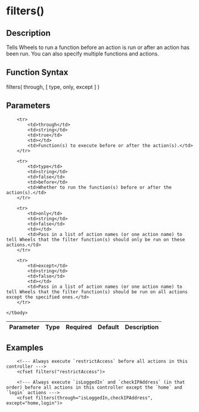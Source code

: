 # filters()

## Description
Tells Wheels to run a function before an action is run or after an action has been run. You can also specify multiple functions and actions.

## Function Syntax
filters( through, [ type, only, except ] )


## Parameters
<table>
	<thead>
		<tr>
			<th>Parameter</th>
			<th>Type</th>
			<th>Required</th>
			<th>Default</th>
			<th>Description</th>
		</tr>
	</thead>
	<tbody>
		
		<tr>
			<td>through</td>
			<td>string</td>
			<td>true</td>
			<td></td>
			<td>Function(s) to execute before or after the action(s).</td>
		</tr>
		
		<tr>
			<td>type</td>
			<td>string</td>
			<td>false</td>
			<td>before</td>
			<td>Whether to run the function(s) before or after the action(s).</td>
		</tr>
		
		<tr>
			<td>only</td>
			<td>string</td>
			<td>false</td>
			<td></td>
			<td>Pass in a list of action names (or one action name) to tell Wheels that the filter function(s) should only be run on these actions.</td>
		</tr>
		
		<tr>
			<td>except</td>
			<td>string</td>
			<td>false</td>
			<td></td>
			<td>Pass in a list of action names (or one action name) to tell Wheels that the filter function(s) should be run on all actions except the specified ones.</td>
		</tr>
		
	</tbody>
</table>


## Examples
	
		<!--- Always execute `restrictAccess` before all actions in this controller --->
		<cfset filters("restrictAccess")>

		<!--- Always execute `isLoggedIn` and `checkIPAddress` (in that order) before all actions in this controller except the `home` and `login` actions --->
		<cfset filters(through="isLoggedIn,checkIPAddress", except="home,login")>
